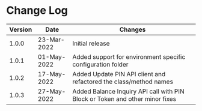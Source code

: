 # Change Log


|Version | Date | Changes|
|--|--|--|
|1.0.0 | 23-Mar-2022 | Initial release|
|1.0.1 | 01-May-2022 | Added support for environment specific configuration folder|
|1.0.2 | 17-May-2022 | Added Update PIN API client and refactored the class/method names|
|1.0.3 | 27-May-2022 | Added Balance Inquiry API call with PIN Block or Token and other minor fixes|

